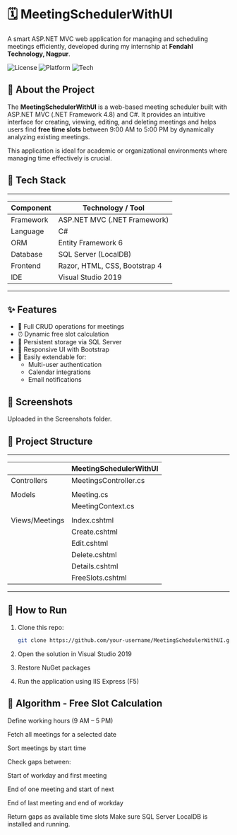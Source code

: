 # 🗓️ MeetingSchedulerWithUI

A smart ASP.NET MVC web application for managing and scheduling meetings efficiently, developed during my internship at **Fendahl Technology, Nagpur**.

![License](https://img.shields.io/badge/license-MIT-green)
![Platform](https://img.shields.io/badge/platform-Windows-lightgrey)
![Tech](https://img.shields.io/badge/tech-stack-blue)

## 📌 About the Project

The **MeetingSchedulerWithUI** is a web-based meeting scheduler built with ASP.NET MVC (.NET Framework 4.8) and C#. It provides an intuitive interface for creating, viewing, editing, and deleting meetings and helps users find **free time slots** between 9:00 AM to 5:00 PM by dynamically analyzing existing meetings.

This application is ideal for academic or organizational environments where managing time effectively is crucial.

## 🔧 Tech Stack
---------------------------------------------------
| Component      | Technology / Tool              |
|----------------|--------------------------------|
| Framework      | ASP.NET MVC (.NET Framework)   |
| Language       | C#                             |
| ORM            | Entity Framework 6             |
| Database       | SQL Server (LocalDB)           |
| Frontend       | Razor, HTML, CSS, Bootstrap 4  |
| IDE            | Visual Studio 2019             |
---------------------------------------------------

## ✨ Features

- 📝 Full CRUD operations for meetings
- ⏰ Dynamic free slot calculation
- 💾 Persistent storage via SQL Server
- 📱 Responsive UI with Bootstrap
- 🔧 Easily extendable for:
  - Multi-user authentication
  - Calendar integrations
  - Email notifications

## 📸 Screenshots
Uploaded in the Screenshots folder.

## 📁 Project Structure

---------------------------------------------------
|                 |    MeetingSchedulerWithUI     |
|-----------------|-------------------------------|
| Controllers     | MeetingsController.cs         |
|                 |                               |
| Models          | Meeting.cs                    | 
|                 | MeetingContext.cs             |
|                 |                               |
| Views/Meetings  | Index.cshtml                  |
|                 | Create.cshtml                 |
|                 | Edit.cshtml                   |
|                 | Delete.cshtml                 |
|                 | Details.cshtml                |
|                 | FreeSlots.cshtml              |
--------------------------------------------------


## 🚀 How to Run

1. Clone this repo:  
   ```bash
   git clone https://github.com/your-username/MeetingSchedulerWithUI.git

2. Open the solution in Visual Studio 2019

3. Restore NuGet packages

4. Run the application using IIS Express (F5)


## 🧠 Algorithm - Free Slot Calculation

Define working hours (9 AM – 5 PM)

Fetch all meetings for a selected date

Sort meetings by start time

Check gaps between:

Start of workday and first meeting

End of one meeting and start of next

End of last meeting and end of workday

Return gaps as available time slots
Make sure SQL Server LocalDB is installed and running.
